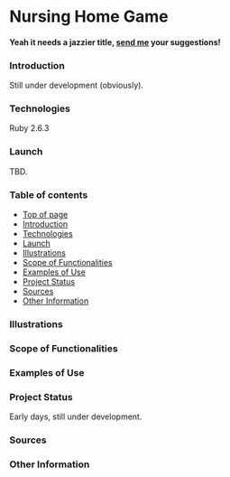 <h1 id="title"> Nursing Home Game</h1>

#### Yeah it needs a jazzier title, <a href="https://twitter.com/Adrienne_es">send me</a> your suggestions!

<h3 id="intro">Introduction</h3>
Still under development (obviously).

<h3 id="tech">Technologies</h3>
Ruby 2.6.3

<h3 id="launch">Launch</h3>
TBD.

<h3 id="contents">Table of contents</h3>
<ul>
<li><a href="#title">Top of page</a></li>
<li><a href="#intro">Introduction</a></li>
<li><a href="#tech">Technologies</a></li>
<li><a href="#launch">Launch</a></li>
<li><a href="#illustrations">Illustrations</a></li>
<li><a href="#functions">Scope of Functionalities</a></li>
<li><a href="#use">Examples of Use</a></li>
<li><a href="#status">Project Status</a></li>
<li><a href="#sources">Sources</a></li>
<li><a href="#other">Other Information</a></li>
</ul>
<h3 id="illustrations">Illustrations</h3>
<h3 id="functions">Scope of Functionalities</h3>
<h3 id="use">Examples of Use</h3>
<h3 id="status">Project Status</h3>
Early days, still under development.
<h3 id="sources">Sources</h3>
<h3 id="other">Other Information</h3>
